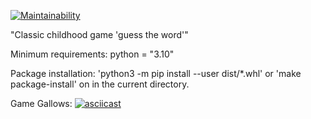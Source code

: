 [![Maintainability](https://api.codeclimate.com/v1/badges/66f116fc556a1b81f3e2/maintainability)](https://codeclimate.com/github/Unt0ten/gallows/maintainability)

"Classic childhood game 'guess the word'"

Minimum requirements: python = "3.10"

Package installation: 'python3 -m pip install --user dist/*.whl' or 'make package-install' on 
in the current directory.

Game Gallows:
[![asciicast](https://asciinema.org/a/WUroSHOAgCrAD2uxEVx3tKC7D.svg)](https://asciinema.org/a/WUroSHOAgCrAD2uxEVx3tKC7D)